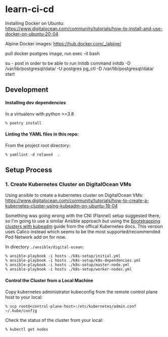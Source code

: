 # learn-ci-cd

Installing Docker on Ubuntu: https://www.digitalocean.com/community/tutorials/how-to-install-and-use-docker-on-ubuntu-20-04

Alpine Docker images: https://hub.docker.com/_/alpine/

pull docker postgres image, run exec -it bash

su - post in order to be able to run initdb command
initdb -D /var/lib/postgresql/data/  -U postgres
pg_ctl -D /var/lib/postgresql/data/ start

## Development

#### Installing dev dependencies

In a virtualenv with python >=3.8

```
% poetry install
```

#### Linting the YAML files in this repo:

From the project root directory:

```
% yamllint -d relaxed  .
```

## Setup Process

### 1. Create Kubernetes Cluster on DigitalOcean VMs

Using ansible to create a kubernetes cluster on DigitalOcean VMs: https://www.digitalocean.com/community/tutorials/how-to-create-a-kubernetes-cluster-using-kubeadm-on-ubuntu-18-04

Something was going wrong with the CNI (Flannel) setup suggested there, so I'm going to use a similar Ansible approach but using the [Bootstrapping clusters with kubeadm](https://kubernetes.io/docs/setup/production-environment/tools/kubeadm/) guide from the offical Kubernetes docs.
This version uses Calico instead which seems to be the most supported/recommended Pod Network add on for now.

In directory `./ansible/digital-ocean`:

```
% ansible-playbook -i hosts ./k8s-setup/initial.yml
% ansible-playbook -i hosts ./k8s-setup/k8s-dependencies.yml
% ansible-playbook -i hosts ./k8s-setup/master-node.yml
% ansible-playbook -i hosts ./k8s-setup/worker-nodes.yml
```

#### Control the Cluster from a Local Machine

Copy kubernetes administrator kubeconfig from the remote control plane host to your local:

```
% scp root@<control-plane-host>:/etc/kubernetes/admin.conf ~/.kube/config
```

Check the status of the cluster from your local:
```
% kubectl get nodes
```